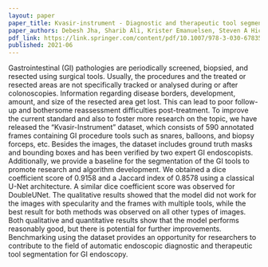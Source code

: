 ```yaml
---
layout: paper
paper_title: Kvasir-instrument - Diagnostic and therapeutic tool segmentation dataset in gastrointestinal endoscopy
paper_authors: Debesh Jha, Sharib Ali, Krister Emanuelsen, Steven A Hicks, Vajira Thambawita, Enrique Garcia-Ceja, Michael A Riegler, Thomas de Lange, Peter T Schmidt, Håvard D Johansen, Dag Johansen, Pål Halvorsen
pdf_link: https://link.springer.com/content/pdf/10.1007/978-3-030-67835-7.pdf
published: 2021-06
---
```


Gastrointestinal (GI) pathologies are periodically screened, biopsied, and resected using surgical tools. Usually, the procedures and the treated or resected areas are not specifically tracked or analysed during or after colonoscopies. Information regarding disease borders, development, amount, and size of the resected area get lost. This can lead to poor follow-up and bothersome reassessment difficulties post-treatment. To improve the current standard and also to foster more research on the topic, we have released the “Kvasir-Instrument” dataset, which consists of 590 annotated frames containing GI procedure tools such as snares, balloons, and biopsy forceps, etc. Besides the images, the dataset includes ground truth masks and bounding boxes and has been verified by two expert GI endoscopists. Additionally, we provide a baseline for the segmentation of the GI tools to promote research and algorithm development. We obtained a dice coefficient score of 0.9158 and a Jaccard index of 0.8578 using a classical U-Net architecture. A similar dice coefficient score was observed for DoubleUNet. The qualitative results showed that the model did not work for the images with specularity and the frames with multiple tools, while the best result for both methods was observed on all other types of images. Both qualitative and quantitative results show that the model performs reasonably good, but there is potential for further improvements. Benchmarking using the dataset provides an opportunity for researchers to contribute to the field of automatic endoscopic diagnostic and therapeutic tool segmentation for GI endoscopy.
